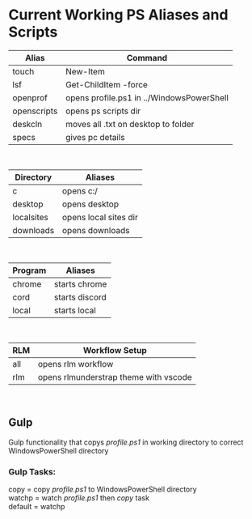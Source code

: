 # Current Working PS Aliases and Scripts

Alias | Command
------------ | -------------
touch | New-Item
lsf | Get-ChildItem -force
openprof | opens profile.ps1 in ../WindowsPowerShell
openscripts | opens ps scripts dir
deskcln | moves all .txt on desktop to folder
specs | gives pc details

<br />

Directory | Aliases
------------ | -------------
c | opens c:/
desktop | opens desktop
localsites | opens local sites dir
downloads | opens downloads

<br />

Program | Aliases
------------ | -------------
chrome | starts chrome
cord | starts discord
local | starts local

<br />

RLM | Workflow Setup
------------ | -------------
all | opens rlm workflow
rlm | opens rlmunderstrap theme with vscode

<br />

## Gulp
Gulp functionality that copys *profile.ps1* in working directory to correct WindowsPowerShell directory

### Gulp Tasks:
copy = copy *profile.ps1* to WindowsPowerShell directory<br />
watchp = watch *profile.ps1* then *copy* task<br />
default = watchp<br />